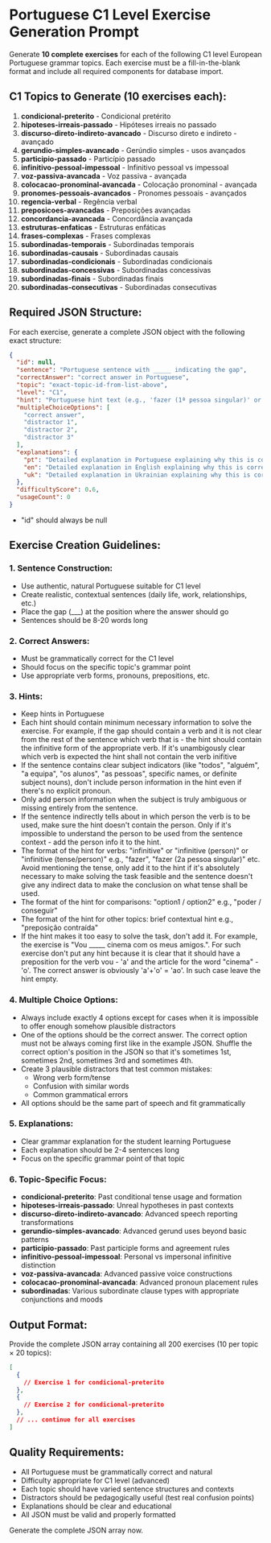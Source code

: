 # Portuguese C1 Level Exercise Generation Prompt

Generate **10 complete exercises** for each of the following C1 level European Portuguese grammar topics. Each exercise must be a fill-in-the-blank format and include all required components for database import.

## C1 Topics to Generate (10 exercises each):

1. **condicional-preterito** - Condicional pretérito
2. **hipoteses-irreais-passado** - Hipóteses irreais no passado
3. **discurso-direto-indireto-avancado** - Discurso direto e indireto - avançado
4. **gerundio-simples-avancado** - Gerúndio simples - usos avançados
5. **participio-passado** - Particípio passado
6. **infinitivo-pessoal-impessoal** - Infinitivo pessoal vs impessoal
7. **voz-passiva-avancada** - Voz passiva - avançada
8. **colocacao-pronominal-avancada** - Colocação pronominal - avançada
9. **pronomes-pessoais-avancados** - Pronomes pessoais - avançados
10. **regencia-verbal** - Regência verbal
11. **preposicoes-avancadas** - Preposições avançadas
12. **concordancia-avancada** - Concordância avançada
13. **estruturas-enfaticas** - Estruturas enfáticas
14. **frases-complexas** - Frases complexas
15. **subordinadas-temporais** - Subordinadas temporais
16. **subordinadas-causais** - Subordinadas causais
17. **subordinadas-condicionais** - Subordinadas condicionais
18. **subordinadas-concessivas** - Subordinadas concessivas
19. **subordinadas-finais** - Subordinadas finais
20. **subordinadas-consecutivas** - Subordinadas consecutivas

## Required JSON Structure:

For each exercise, generate a complete JSON object with the following exact structure:

```json
{
  "id": null,
  "sentence": "Portuguese sentence with _____ indicating the gap",
  "correctAnswer": "correct answer in Portuguese",
  "topic": "exact-topic-id-from-list-above",
  "level": "C1",
  "hint": "Portuguese hint text (e.g., 'fazer (1ª pessoa singular)' or 'poder / conseguir')",
  "multipleChoiceOptions": [
    "correct answer",
    "distractor 1", 
    "distractor 2",
    "distractor 3"
  ],
  "explanations": {
    "pt": "Detailed explanation in Portuguese explaining why this is correct and quoting the relevant grammar rule",
    "en": "Detailed explanation in English explaining why this is correct and quoting the relevant grammar rule",
    "uk": "Detailed explanation in Ukrainian explaining why this is correct and quoting the relevant grammar rule"
  },
  "difficultyScore": 0.6,
  "usageCount": 0
}
```
- "id" should always be null

## Exercise Creation Guidelines:

### 1. Sentence Construction:
- Use authentic, natural Portuguese suitable for C1 level
- Create realistic, contextual sentences (daily life, work, relationships, etc.)
- Place the gap (\_\_\_) at the position where the answer should go
- Sentences should be 8-20 words long

### 2. Correct Answers:
- Must be grammatically correct for the C1 level
- Should focus on the specific topic's grammar point
- Use appropriate verb forms, pronouns, prepositions, etc.

### 3. Hints:
- Keep hints in Portuguese
- Each hint should contain minimum necessary information to solve the exercise. For example, if the gap should contain a verb and it is not clear from the rest of the sentence which verb that is - the hint should contain the infinitive form of the appropriate verb. If it's unambigously clear which verb is expected the hint shall not contain the verb inifitive
- If the sentence contains clear subject indicators (like "todos", "alguém", "a equipa", "os alunos", "as pessoas", specific names, or definite subject nouns), don't include person information in the hint even if there's no explicit pronoun.
- Only add person information when the subject is truly ambiguous or missing entirely from the sentence.
- If the sentence indirectly tells about in which person the verb is to be used, make sure the hint doesn't contain the person. Only if it's impossible to understand the person to be used from the sentence context - add the person info it to the hint.
- The format of the hint for verbs: "infinitive" or "infinitive (person)" or "infinitive (tense/person)" e.g., "fazer", "fazer (2a pessoa singular)" etc. Avoid mentioning the tense, only add it to the hint if it's absolutely necessary to make solving the task feasible and the sentence doesn't give any indirect data to make the conclusion on what tense shall be used.
- The format of the hint for comparisons: "option1 / option2" e.g., "poder / conseguir"  
- The format of the hint for other topics: brief contextual hint e.g., "preposição contraída"
- If the hint makes it too easy to solve the task, don't add it. For example, the exercise is "Vou _____ cinema com os meus amigos.". For such exercise don't put any hint because it is clear that it should have a preposition for the verb vou - 'a' and the article for the word "cinema" - 'o'. The correct answer is obviously 'a'+'o' = 'ao'. In such case leave the hint empty.

### 4. Multiple Choice Options:
- Always include exactly 4 options except for cases when it is impossible to offer enough somehow plausible distractors
- One of the options should be the correct answer. The correct option must not be always coming first like in the example JSON. Shuffle the correct option's position in the JSON so that it's sometimes 1st, sometimes 2nd, sometimes 3rd and sometimes 4th.
- Create 3 plausible distractors that test common mistakes:
  - Wrong verb form/tense
  - Confusion with similar words
  - Common grammatical errors
- All options should be the same part of speech and fit grammatically

### 5. Explanations:
- Clear grammar explanation for the student learning Portuguese  
- Each explanation should be 2-4 sentences long
- Focus on the specific grammar point of that topic

### 6. Topic-Specific Focus:
- **condicional-preterito**: Past conditional tense usage and formation
- **hipoteses-irreais-passado**: Unreal hypotheses in past contexts
- **discurso-direto-indireto-avancado**: Advanced speech reporting transformations
- **gerundio-simples-avancado**: Advanced gerund uses beyond basic patterns
- **participio-passado**: Past participle forms and agreement rules
- **infinitivo-pessoal-impessoal**: Personal vs impersonal infinitive distinction
- **voz-passiva-avancada**: Advanced passive voice constructions
- **colocacao-pronominal-avancada**: Advanced pronoun placement rules
- **subordinadas**: Various subordinate clause types with appropriate conjunctions and moods

## Output Format:

Provide the complete JSON array containing all 200 exercises (10 per topic × 20 topics):

```json
[
  {
    // Exercise 1 for condicional-preterito
  },
  {
    // Exercise 2 for condicional-preterito  
  },
  // ... continue for all exercises
]
```

## Quality Requirements:
- All Portuguese must be grammatically correct and natural
- Difficulty appropriate for C1 level (advanced)
- Each topic should have varied sentence structures and contexts
- Distractors should be pedagogically useful (test real confusion points)
- Explanations should be clear and educational
- All JSON must be valid and properly formatted

Generate the complete JSON array now.